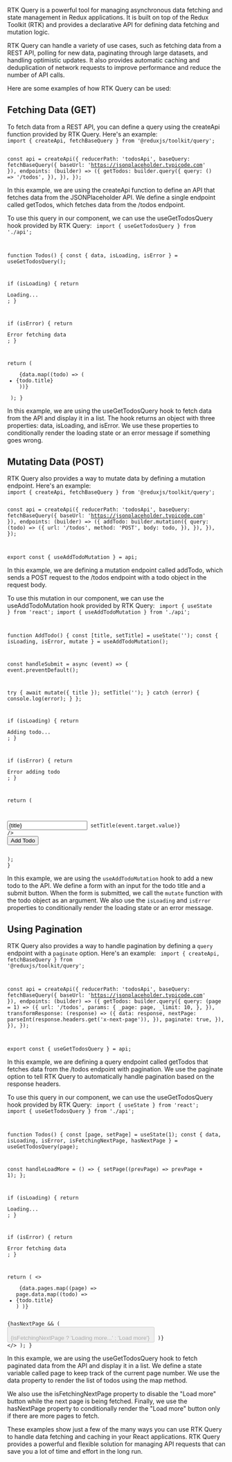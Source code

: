 RTK Query is a powerful tool for managing asynchronous data fetching and state management in Redux applications. It is built on top of the Redux Toolkit (RTK) and provides a declarative API for defining data fetching and mutation logic.

RTK Query can handle a variety of use cases, such as fetching data from a REST API, polling for new data, paginating through large datasets, and handling optimistic updates. It also provides automatic caching and deduplication of network requests to improve performance and reduce the number of API calls.

Here are some examples of how RTK Query can be used:

<h2>Fetching Data (GET)</h2>
To fetch data from a REST API, you can define a query using the createApi function provided by RTK Query. Here's an example:

<code>
import { createApi, fetchBaseQuery } from '@reduxjs/toolkit/query';

const api = createApi({
  reducerPath: 'todosApi',
  baseQuery: fetchBaseQuery({ baseUrl: 'https://jsonplaceholder.typicode.com' }),
  endpoints: (builder) => ({
    getTodos: builder.query({
      query: () => '/todos',
    }),
  }),
});
</code>

In this example, we are using the createApi function to define an API that fetches data from the JSONPlaceholder API. We define a single endpoint called getTodos, which fetches data from the /todos endpoint.

To use this query in our component, we can use the useGetTodosQuery hook provided by RTK Query:
<code>
import { useGetTodosQuery } from './api';

function Todos() {
  const { data, isLoading, isError } = useGetTodosQuery();

  if (isLoading) {
    return <div>Loading...</div>;
  }

  if (isError) {
    return <div>Error fetching data</div>;
  }

  return (
    <ul>
      {data.map((todo) => (
        <li key={todo.id}>{todo.title}</li>
      ))}
    </ul>
  );
}
</code>

In this example, we are using the useGetTodosQuery hook to fetch data from the API and display it in a list. The hook returns an object with three properties: data, isLoading, and isError. We use these properties to conditionally render the loading state or an error message if something goes wrong.

<h2>Mutating Data (POST)</h2>
RTK Query also provides a way to mutate data by defining a mutation endpoint. Here's an example:
<code>
import { createApi, fetchBaseQuery } from '@reduxjs/toolkit/query';

const api = createApi({
  reducerPath: 'todosApi',
  baseQuery: fetchBaseQuery({ baseUrl: 'https://jsonplaceholder.typicode.com' }),
  endpoints: (builder) => ({
    addTodo: builder.mutation({
      query: (todo) => ({
        url: '/todos',
        method: 'POST',
        body: todo,
      }),
    }),
  }),
});

export const { useAddTodoMutation } = api;
</code>

In this example, we are defining a mutation endpoint called addTodo, which sends a POST request to the /todos endpoint with a todo object in the request body.

To use this mutation in our component, we can use the useAddTodoMutation hook provided by RTK Query:
<code>
import { useState } from 'react';
import { useAddTodoMutation } from './api';

function AddTodo() {
  const [title, setTitle] = useState('');
  const { isLoading, isError, mutate } = useAddTodoMutation();

const handleSubmit = async (event) => {
event.preventDefault();

try {
  await mutate({ title });
  setTitle('');
} catch (error) {
  console.log(error);
}
};

if (isLoading) {
return <div>Adding todo...</div>;
}

if (isError) {
return <div>Error adding todo</div>;
}

return (
<form onSubmit={handleSubmit}>
<input
type="text"
value={title}
onChange={(event) => setTitle(event.target.value)}
/>
<button type="submit">Add Todo</button>
</form>
);
}
</code>

In this example, we are using the `useAddTodoMutation` hook to add a new todo to the API. We define a form with an input for the todo title and a submit button. When the form is submitted, we call the `mutate` function with the todo object as an argument. We also use the `isLoading` and `isError` properties to conditionally render the loading state or an error message.

<h2>Using Pagination</h2>

RTK Query also provides a way to handle pagination by defining a `query` endpoint with a `paginate` option. Here's an example:
<code>
import { createApi, fetchBaseQuery } from '@reduxjs/toolkit/query';

const api = createApi({
  reducerPath: 'todosApi',
  baseQuery: fetchBaseQuery({ baseUrl: 'https://jsonplaceholder.typicode.com' }),
  endpoints: (builder) => ({
    getTodos: builder.query({
      query: (page = 1) => ({
        url: '/todos',
        params: {
          _page: page,
          _limit: 10,
        },
      }),
      transformResponse: (response) => ({
        data: response,
        nextPage: parseInt(response.headers.get('x-next-page')),
      }),
      paginate: true,
    }),
  }),
});

export const { useGetTodosQuery } = api;
</code>

In this example, we are defining a query endpoint called getTodos that fetches data from the /todos endpoint with pagination. We use the paginate option to tell RTK Query to automatically handle pagination based on the response headers.

To use this query in our component, we can use the useGetTodosQuery hook provided by RTK Query:
<code>
import { useState } from 'react';
import { useGetTodosQuery } from './api';

function Todos() {
  const [page, setPage] = useState(1);
  const { data, isLoading, isError, isFetchingNextPage, hasNextPage } =
    useGetTodosQuery(page);

  const handleLoadMore = () => {
    setPage((prevPage) => prevPage + 1);
  };

  if (isLoading) {
    return <div>Loading...</div>;
  }

  if (isError) {
    return <div>Error fetching data</div>;
  }

  return (
    <>
      <ul>
        {data.pages.map((page) =>
          page.data.map((todo) => <li key={todo.id}>{todo.title}</li>)
        )}
      </ul>
      {hasNextPage && (
        <button onClick={handleLoadMore} disabled={isFetchingNextPage}>
          {isFetchingNextPage ? 'Loading more...' : 'Load more'}
        </button>
      )}
    </>
  );
}
</code>

In this example, we are using the useGetTodosQuery hook to fetch paginated data from the API and display it in a list. We define a state variable called page to keep track of the current page number. We use the data property to render the list of todos using the map method.

We also use the isFetchingNextPage property to disable the "Load more" button while the next page is being fetched. Finally, we use the hasNextPage property to conditionally render the "Load more" button only if there are more pages to fetch.

These examples show just a few of the many ways you can use RTK Query to handle data fetching and caching in your React applications. RTK Query provides a powerful and flexible solution for managing API requests that can save you a lot of time and effort in the long run.
